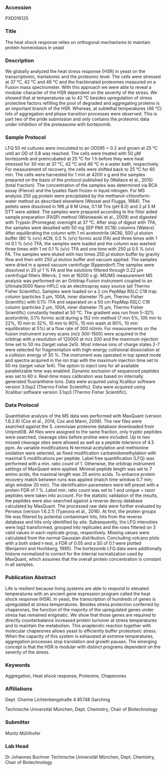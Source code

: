 ### Accession
PXD016125

### Title
The heat shock response relies on orthogonal mechanisms to maintain protein homeostasis in yeast

### Description
We globally analyzed the heat stress response (HSR) in yeast on the transcriptomic, tranlatomic and the proteomic level. The cells were stressed at 37 °C, 42 °C and 46 °C and the fractionated proteomes measured on a Fusion mass spectrometer. With this approach we were able to reveal a modular character of the HSR dependent on the severity of the stress. We showed that at temperatures up to 42 °C besides upregulation of stress protective factors refilling the pool of degraded and aggregating proteins is an important branch of the HSR. Whereas, at sublethal temperatures (46 °C) lots of aggregation and phase transition processes were observed. This is part two of the pride submission and only contains the proteomic data under inhibition of the proteasome with bortezomib.

### Sample Protocol
LFQ 50 ml cultures were inoculated to an OD595 = 0.2 and grown at 25 °C until an OD of 0.8 was reached. The cells were treated with 50 µM bortezomib and preincubated at 25 °C for 1 h before they were heat stressed for 30 min at 37 °C, 42 °C and 46 °C in a water bath, respectively. For measurement of recovery, the cells were shifted back to 25 °C for 60 min. The cells were harvested for 1 min at 4200 x g and the samples prepared on the basis of the protocol published by (Wallace et al., 2015)(total fraction). The concentration of the samples was determined via BCA assay (Pierce) and the lysates flash frozen in liquid nitrogen. For MS analysis 250 µg protein were precipitated by the methanol-chloroform-water method as described elsewhere (Wessel and Flugge, 1984). The pellets were dissolved in 198 µl 8 M Urea, 0.1 M Tris (pH 8.0) and 2 µl 5 M DTT were added. The samples were prepared according to the filter aided sample preparation (FASP) method (Wiśniewski et al., 2009) and digested with Trypsin (Promegea) overnight at 37 °C. After stop of digest with TFA, the samples were desalted with 50 mg SEP PAK (tC18) columns (Waters). After equilibrating the column with 1 ml acetonitrile (ACN), 500 µl elution buffer (80 % (v/v) ACN, 0.5 % (v/v) formic acid (FA) and three times with 1 ml 0.1 % (v/v) TFA, the samples were loaded and the column was washed three times with 1 ml 0.1 % (v/v) TFA and one time with 250 µl 0.5 % (v/v) FA. The samples were eluted with two times 250 µl elution buffer by gravity flow and then with 250 µl elution buffer and vacuum applied. The samples were dried in a speed vacuum centrifuge (Eppendorf).The samples were dissolved in 20 µl 1 % FA and the solutions filtered through 0.22 µm centrifugal filters (Merck; 2 min at 16200 x g). MS/MS measurement MS analysis was performed on an Orbitrap Fusion instrument coupled to an Ultimate3000 Nano-HPLC via an electrospray easy source (all Thermo Fisher Scientific). Samples were loaded on a 2 cm PepMap RSLC C18 trap column (particles 3 µm, 100A, inner diameter 75 µm, Thermo Fisher Scientific) with 0.1% TFA and separated on a 50 cm PepMap RSLC C18 column (particles 2 µm, 100A, inner diameter 75 µm, Thermo Fisher Scientific) constantly heated at 50 °C. The gradient was run from 5-32% acetonitrile, 0.1% formic acid during a 152 min method (7 min 5%, 105 min to 22%, 10 min to 32%, 10 min to 90%, 10 min wash at 90%, 10 min equilibration at 5%) at a flow rate of 300 nl/min. For measurements on the fusion instrument survey scans (m/z 300-1500) were acquired in the orbitrap with a resolution of 120000 at m/z 200 and the maximum injection time set to 50 ms (target value 2e5). Most intense ions of charge states 2-7 were selected for fragmentation with high-energy collisional dissociation at a collision energy of 30 %. The instrument was operated in top speed mode and spectra acquired in the ion trap with the maximum injection time set to 50 ms (target value 1e4). The option to inject ions for all available parallelizable time was enabled. Dynamic exclusion of sequenced peptides was set to 60 s. Real-time mass calibration was based on internally generated fluoranthene ions. Data were acquired using Xcalibur software version 3.0sp2 (Thermo Fisher Scientific). Data were acquired using Xcalibur software version 3.1sp3 (Thermo Fisher Scientific).

### Data Protocol
Quantitative analysis of the MS data was performed with MaxQuant (version 1.6.2.6) (Cox et al., 2014, Cox and Mann, 2008). The raw files were searched against the S. cerevisiae proteome database downloaded from UniprotDB. All files were assigned to the same fraction, only tryptic peptides were searched, cleavage sites before proline were included. Up to two missed cleavage sites were allowed as well as a peptide tolerance of 4.5 ppm. As variable modifications N-terminal acetylation and methionine oxidation were selected, as fixed modification carbamidomethylation with maximal 5 modifications per peptide. Label free quantification (LFQ) was performed with a min. ratio count of 1. Otherwise, the orbitrap instrument settings of MaxQuant were applied. Minimal peptide length was set to 7 amino acids, the maximal length was 25 amino acids. To enhance protein recovery match between runs was applied (match time window 0.7 min; align window 20 min). The identification parameters were left preset with a protein FDR of 1 %. Label min. ratio count was set to 1 and unique + razor peptides were taken into account. For the statistic validation of the results, the peptides were also searched against a reverse decoy database calculated by MaxQuant. The processed raw data were further evaluated by Perseus (version 1.6.2.1) (Tyanova et al., 2016). At first, the protein groups file was filtered by potential contaminant hits, hits from the reverse database and hits only identified by site. Subsequently, the LFQ intensities were log2 transformed, grouped into replicates and the rows filtered on 3 valid values in each replicate group, respectively. Missing values were calculated from the normal Gaussian distribution. Concluding volcano plots with a both sided t-test, a FDR of 0.05 and a S0 of 0.1 were plotted (Benjamini and Hochberg, 1995). The bortezomib LFQ data were additionally histone normalized to correct for the internal normalization used by MaxQuant, which assumes that the overall protein concentration is constant in all samples.

### Publication Abstract
Life is resilient because living systems are able to respond to elevated temperatures with an ancient gene expression program called the heat shock response (HSR). In yeast, the transcription of hundreds of genes is upregulated at stress temperatures. Besides stress protection conferred by chaperones, the function of the majority of the upregulated genes under stress has remained enigmatic. We show that those genes are required to directly counterbalance increased protein turnover at stress temperatures and to maintain the metabolism. This anaplerotic reaction together with molecular chaperones allows yeast to efficiently buffer proteotoxic stress. When the capacity of this system is exhausted at extreme temperatures, aggregation processes stop translation and growth pauses. The emerging concept is that the HSR is modular with distinct programs dependent on the severity of the stress.

### Keywords
Aggregation, Heat shock response, Proteome, Chaperones

### Affiliations
Dept. Chemie
Lichtenbergstraße 4
85748 Garching

Technische Universität München, Dept. Chemistry, Chair of Biotechnology

### Submitter
Moritz Mühlhofer

### Lab Head
Dr Johannes Buchner
Technische Universität München, Dept. Chemistry, Chair of Biotechnology


